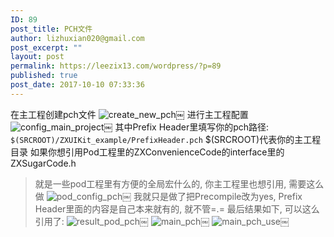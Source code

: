 ```yaml
---
ID: 89
post_title: PCH文件
author: lizhuxian020@gmail.com
post_excerpt: ""
layout: post
permalink: https://leezix13.com/wordpress/?p=89
published: true
post_date: 2017-10-10 07:33:36
---
```

在主工程创建pch文件 ![create_new_pch][1]￼ 进行主工程配置 ![config_main_project][2]￼ 其中Prefix Header里填写你的pch路径: `$(SRCROOT)/ZXUIKit_example/PrefixHeader.pch` $(SRCROOT)代表你的主工程目录 如果你想引用Pod工程里的ZXConvenienceCode的interface里的ZXSugarCode.h 
> 就是一些pod工程里有方便的全局宏什么的, 你主工程里也想引用, 需要这么做 ![pod_config_pch][3]￼ 我就只是做了把Precompile改为yes, Prefix Header里面的内容是自己本来就有的, 就不管=.= 最后结果如下, 可以这么引用了: ![result_pod_pch][4]￼ ![main_pch][5]￼ ![main_pch_use][6]￼

 [1]: https://leezix13.com/wordpress/wp-content/uploads/2017/10/create_new_pch.png
 [2]: https://leezix13.com/wordpress/wp-content/uploads/2017/10/config_main_project.png
 [3]: https://leezix13.com/wordpress/wp-content/uploads/2017/10/pod_config_pch.png
 [4]: https://leezix13.com/wordpress/wp-content/uploads/2017/10/result_pod_pch.png
 [5]: https://leezix13.com/wordpress/wp-content/uploads/2017/10/main_pch.png
 [6]: https://leezix13.com/wordpress/wp-content/uploads/2017/10/main_pch_use.png
